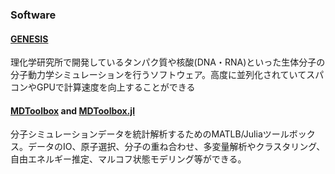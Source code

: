 ### Software

#### [GENESIS](https://www.r-ccs.riken.jp/labs/cbrt/)

理化学研究所で開発しているタンパク質や核酸(DNA・RNA)といった生体分子の分子動力学シミュレーションを行うソフトウェア。高度に並列化されていてスパコンやGPUで計算速度を向上することができる

#### [MDToolbox](https://github.com/ymatsunaga/mdtoolbox) and [MDToolbox.jl](https://github.com/matsunagalab/MDToolbox.jl)

分子シミュレーションデータを統計解析するためのMATLB/Juliaツールボックス。データのIO、原子選択、分子の重ね合わせ、多変量解析やクラスタリング、自由エネルギー推定、マルコフ状態モデリング等ができる。

